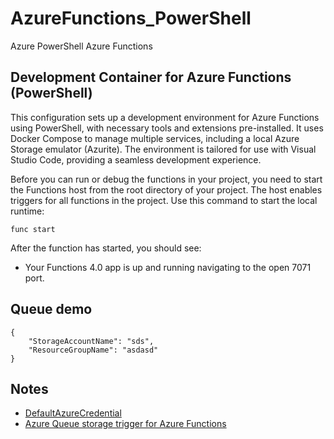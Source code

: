 # AzureFunctions_PowerShell
Azure PowerShell Azure Functions

## Development Container for Azure Functions (PowerShell)

This configuration sets up a development environment for Azure Functions using PowerShell, with necessary tools and extensions pre-installed. It uses Docker Compose to manage multiple services, including a local Azure Storage emulator (Azurite). The environment is tailored for use with Visual Studio Code, providing a seamless development experience. 

Before you can run or debug the functions in your project, you need to start the Functions host from the root directory of your project. The host enables triggers for all functions in the project. Use this command to start the local runtime:

```
func start
```

After the function has started, you should see: 

* Your Functions 4.0 app is up and running navigating to the open 7071 port.

## Queue demo

```
{
    "StorageAccountName": "sds",
    "ResourceGroupName": "asdasd"
}
```

## Notes

* [DefaultAzureCredential](https://azuresdkdocs.blob.core.windows.net/$web/dotnet/Azure.Identity/1.4.1/index.html)
* [Azure Queue storage trigger for Azure Functions](https://learn.microsoft.com/azure/azure-functions/functions-bindings-storage-queue-trigger?tabs=python-v2%2Cisolated-process%2Cnodejs-v4%2Cextensionv5&pivots=programming-language-powershell&WT.mc_id=AZ-MVP-5004796)
